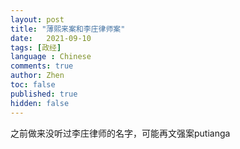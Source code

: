 ```yaml
---
layout: post
title: "薄熙来案和李庄律师案"
date:   2021-09-10
tags: [政经]
language : Chinese
comments: true
author: Zhen
toc: false
published: true
hidden: false
---
```

之前做来没听过李庄律师的名字，可能再文强案putianga
<!--stackedit_data:
eyJoaXN0b3J5IjpbLTE3OTUxNjgxNjFdfQ==
-->